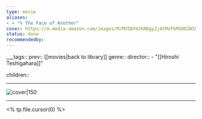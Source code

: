 ```yaml
---
type: movie
aliases:
- - "% The Face of Another"
cover: https://m.media-amazon.com/images/M/MV5BYmJkNDgyZjAtMzFkMS00ZWI0LWFkOWQtYjliMTRkZThkZWMzXkEyXkFqcGc@._V1_SX300.jpg
status: done
recommendedby:
---
```

___tags:: prev:: [[movies|back to library]]
genre::
director:: - "[[Hiroshi Teshigahara]]"
  
children::
___
![cover|150](https://m.media-amazon.com/images/M/MV5BYmJkNDgyZjAtMzFkMS00ZWI0LWFkOWQtYjliMTRkZThkZWMzXkEyXkFqcGc@._V1_SX300.jpg)
___
<% tp.file.cursor(0) %>
